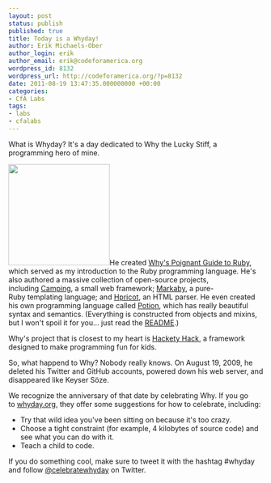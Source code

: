 ```yaml
---
layout: post
status: publish
published: true
title: Today is a Whyday!
author: Erik Michaels-Ober
author_login: erik
author_email: erik@codeforamerica.org
wordpress_id: 8132
wordpress_url: http://codeforamerica.org/?p=8132
date: 2011-08-19 13:47:35.000000000 +00:00
categories:
- CfA Labs
tags:
- labs
- cfalabs
---
```

What is Whyday? It's a day dedicated to Why the Lucky Stiff, a programming hero of mine.

<a href="http://codeforamerica.org/wp-content/uploads/2011/08/dev-1.jpg"><img src="http://codeforamerica.org/wp-content/uploads/2011/08/dev-1.jpg" alt="" title="dev-1" width="200" class="alignright size-full wp-image-8142" /></a>He created <a href="http://mislav.uniqpath.com/poignant-guide/" target="_blank">Why's Poignant Guide to Ruby</a>, which served as my introduction to the Ruby programming language. He's also authored a massive collection of open-source projects, including <a href="http://whywentcamping.com/" target="_blank">Camping</a>, a small web framework; <a href="http://markaby.github.com/" target="_blank">Markaby</a>, a pure-Ruby templating language; and <a href="http://hpricot.com/" target="_blank">Hpricot</a>, an HTML parser. He even created his own programming language called <a href="https://github.com/whymirror/potion" target="_blank">Potion</a>, which has really beautiful syntax and semantics. (Everything is constructed from objects and mixins, but I won't spoil it for you... just read the <a href="https://github.com/whymirror/potion#readme" target="_blank">README</a>.)

Why's project that is closest to my heart is <a href="http://hackety-hack.com/" target="_blank">Hackety Hack</a>, a framework designed to make programming fun for kids.

So, what happend to Why? Nobody really knows. On August 19, 2009, he deleted his Twitter and GitHub accounts, powered down his web server, and disappeared like Keyser Söze.

We recognize the anniversary of that date by celebrating Why. If you go to <a href="http://whyday.org/" target="_blank">whyday.org</a>, they offer some suggestions for how to celebrate, including:

<ul>
	<li>Try that wild idea you've been sitting on because it's too crazy.</li>
	<li>Choose a tight constraint (for example, 4 kilobytes of source code) and see what you can do with it.</li>
	<li>Teach a child to code.</li>
</ul>

If you do something cool, make sure to tweet it with the hashtag #whyday and follow <a href="https://twitter.com/celebratewhyday" target="_blank">@celebratewhyday</a> on Twitter.

